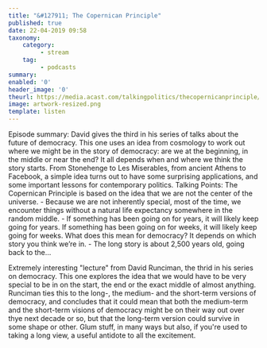 ```yaml
---
title: "&#127911; The Copernican Principle"
published: true
date: 22-04-2019 09:58
taxonomy:
    category:
         - stream
    tag:
         - podcasts
summary:
enabled: '0'
header_image: '0'
theurl: https://media.acast.com/talkingpolitics/thecopernicanprinciple/media.mp3
image: artwork-resized.png
template: listen
---
```

 
Episode summary: David gives the third in his series of talks about the future of democracy. This one uses an idea from cosmology to work out where we might be in the story of democracy: are we at the beginning, in the middle or near the end? It all depends when and where we think the story starts. From Stonehenge to Les Miserables, from ancient Athens to Facebook, a simple idea turns out to have some surprising applications, and some important lessons for contemporary politics. Talking Points: The Copernican Principle is based on the idea that we are not the center of the universe. - Because we are not inherently special, most of the time, we encounter things without a natural life expectancy somewhere in the random middle. - If something has been going on for years, it will likely keep going for years. If something has been going on for weeks, it will likely keep going for weeks. What does this mean for democracy? It depends on which story you think we’re in. - The long story is about 2,500 years old, going back to the…

Extremely interesting "lecture" from David Runciman, the thrid in his series on democracy. This one explores the idea that we would have to be very special to be in on the start, the end or the exact middle of almost anything. Runciman ties this to the long-, the medium- and the short-term versions of democracy, and concludes that it could mean that both the medium-term and the short-term visions of democracy might be on their way out over thye next decade or so, but that the long-term version could survive in some shape or other. Glum stuff, in many ways but also, if you're used to taking a long view, a useful antidote to all the excitement.